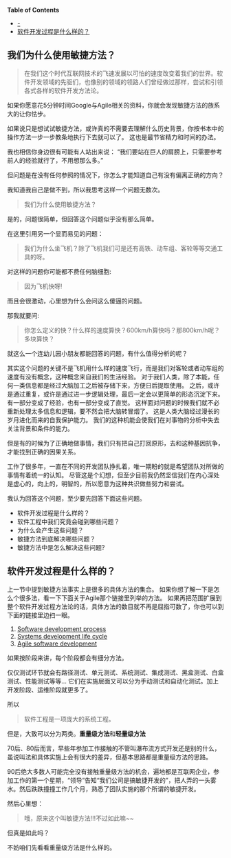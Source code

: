 <!-- markdown-toc start - Don't edit this section. Run M-x markdown-toc-generate-toc again -->
**Table of Contents**

- [-](#-)
- [软件开发过程是什么样的？](#软件开发过程是什么样的)

<!-- markdown-toc end -->

## 我们为什么使用敏捷方法？

>在我们这个时代互联网技术的飞速发展以可怕的速度改变着我们的世界。软件开发领域的先驱们，也像别的领域的领路人们曾经做过那样，尝试和引领各式各样的软件开发方法论。

如果你愿意花5分钟时间Google与Agile相关的资料，你就会发现敏捷方法的族系大的让你怯步。

如果说只是想试试敏捷方法，或许真的不需要去理解什么历史背景，你按书本中的操作方法一步一步教条地执行下去就可以了。
这也是最节省精力和时间的办法。

我也相信你身边很有可能有人站出来说： “我们要站在巨人的肩膀上，只需要参考前人的经验就行了，不用想那么多。”

但问题是在没有任何参照的情况下，你怎么才能知道自己有没有偏离正确的方向？

我知道我自己是做不到，所以我思考这样一个问题无数次。

>我们为什么使用敏捷方法？

是的，问题很简单，但回答这个问题似乎没有那么简单。

在这里引用另一个显而易见的问题：
>我们为什么坐飞机？除了飞机我们可是还有高铁、动车组、客轮等等交通工具的呀。

对这样的问题你可能都不费任何脑细胞:
>因为飞机快呀!

而且会很激动，心里想为什么会问这么傻逼的问题。

那我就要问:

>你怎么定义的快？什么样的速度算快？600km/h算快吗？那800km/h呢？多块算快？

就这么一个连幼儿园小朋友都能回答的问题，有什么值得分析的呢？

其实这个问题的关键不是飞机用什么样的速度飞行，而是我们对客轮或者动车组的速度有没有概念，这种概念来自我们的生活经验。
对于我们人类，除了本能，任何一类信息都是经过大脑加工之后被存储下来，方便日后提取使用。
之后，或许是通过重复，或许是通过进一步逻辑处理，最后一定会以更简单的形态沉淀下来。
有一部分变成了经验，也有一部分变成了直觉。
这样面对问题的时候我们就不必重新处理太多信息和逻辑，要不然会把大脑转冒烟了。
这是人类大脑经过漫长的岁月进化而来的自我保护能力。
我们的这种机能会使我们在对事物的分析中失去关注背景和条件的能力。

但是有的时候为了正确地做事情，我们只有把自己打回原形，去和这种基因抗争，才能找到正确的因果关系。

工作了很多年，一直在不同的开发团队挣扎着，唯一期盼的就是希望团队对所做的事情有着统一的认知。
尽管这是个幻想，但至少目前我仍然坚信我们在内心深处是虚心的，向上的，明智的，所以愿意为这种共识做些努力和尝试。

我认为回答这个问题，至少要先回答下面这些问题。

- 软件开发过程是什么样的？
- 软件工程中我们究竟会碰到哪些问题？
- 为什么会产生这些问题？
- 敏捷方法到底解决哪些问题？
- 敏捷方法中是怎么解决这些问题?

## 软件开发过程是什么样的？

上一节中提到敏捷方法事实上是很多的具体方法的集合。
如果你想了解一下是怎么个很多法，看一下下面关于Agile那个链接里列举的方法。
如果再把范围扩展到整个软件开发过程方法论的话，具体方法的数目就不再是屈指可数了，你也可以到下面的链接里边扫一眼。

1. [Software development process](https://en.wikipedia.org/wiki/Software_development_process)
2. [Systems development life cycle](https://en.wikipedia.org/wiki/Systems_development_life_cycle)
3. [Agile software development](https://en.wikipedia.org/wiki/Agile_software_development)

如果按阶段来讲，每个阶段都会有细分方法。

仅仅测试环节就会有路径测试、单元测试、系统测试、集成测试、黑盒测试、白盒测试、性能测试等等...
它们在实施层面又可以分为手动测试和自动化测试。加上开发阶段、运维阶段就更多了。

所以
>软件工程是一项庞大的系统工程。

但是，大致可以分为两类。**重量级方法**和**轻量级方法**

70后、80后而言，早些年参加工作接触的不管叫瀑布流方式开发还是别的什么，虽说叫法和具体实施上会有很大的差异，但基本思路都是重量级方法的思路。

90后绝大多数人可能完全没有接触重量级方法的机会，遍地都是互联网企业，参加工作的第一个星期，“领导”告知“我们公司是搞敏捷开发的”，把人弄的一头雾水。然后跌跌撞撞工作几个月，熟悉了团队实施的那个所谓的敏捷开发。

然后心里想：

>哦，原来这个叫敏捷方法!!!不过如此嘛~~

但真是如此吗？

不妨咱们先看看重量级方法是什么样的。
